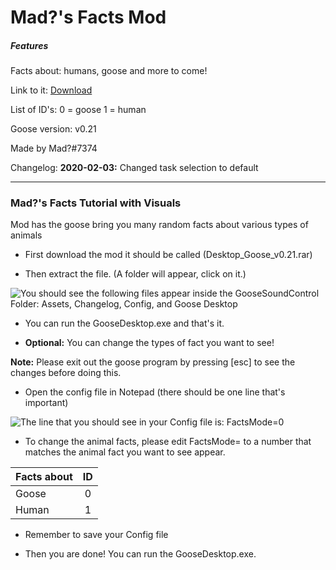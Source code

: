 # Mad?'s Facts Mod

##### Features ######
Facts about: humans, goose and more to come!

Link to it: [Download](https://github.com/KleiFrickHeckDeck264/DesktopGoose-Mods/archive/master.zip)

List of ID's: 0 = goose  1 = human

Goose version: v0.21

Made by Mad?#7374

Changelog:
**2020-02-03:** Changed task selection to default

---
### Mad?'s Facts Tutorial with Visuals
Mod has the goose bring you many random facts about various types of animals

* First download the mod it should be called (Desktop_Goose_v0.21.rar)

* Then extract the file. (A folder will appear, click on it.)

![You should see the following files appear inside the GooseSoundControl Folder: Assets, Changelog, Config, and Goose Desktop](https://raw.githubusercontent.com/DesktopGooseUnofficial/ResourceHub-Images/master/Shaggy%20Sound%20Control/part%201.png "You should see the following files appear inside the GooseSoundControl Folder: Assets, Changelog, Config, and Goose Desktop")

* You can run the GooseDesktop.exe and that's it.

* **Optional:** You can change the types of fact you want to see!

**Note:** Please exit out the goose program by pressing [esc] to see the changes before doing this.

* Open the config file in Notepad (there should be one line that's important)

![The line that you should see in your Config file is: FactsMode=0](https://raw.githubusercontent.com/DesktopGooseUnofficial/ResourceHub-Images/master/Mad's%20Fact/Part%202.png "The line that you should see in your Config file is: FactsMode=0")

* To change the animal facts, please edit FactsMode= to a number that matches the animal fact you want to see appear.

| Facts about   | ID            |
| ------------- |:-------------:|
| Goose         | 0             |
| Human         | 1             |

* Remember to save your Config file

* Then you are done! You can run the GooseDesktop.exe.
